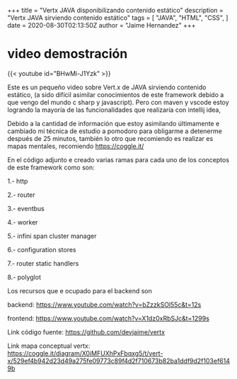 +++
title = "Vertx JAVA disponibilizando contenido estático"
description = "Vertx JAVA sirviendo contenido estático"
tags = [
    "JAVA",
    "HTML",
    "CSS",
]
date = 2020-08-30T02:13:50Z
author = "Jaime Hernandez"
+++

# video demostración
{{< youtube id="BHwMi-J1Yzk" >}} 

Este es un pequeño video sobre Vert.x de JAVA sirviendo contenido estático, (a sido difícil asimilar conocimientos de este framework debido a que vengo del mundo c sharp y javascript). Pero con maven y vscode  estoy logrando la mayoría de las funcionalidades que realizaría con intellij idea, 

Debido a la cantidad de información que estoy asimilando últimamente e cambiado mi técnica de estudio a pomodoro para obligarme a detenerme después de 25 minutos, también lo otro que recomiendo es realizar es mapas mentales, recomiendo https://coggle.it/ 

En el código adjunto e creado varias ramas para cada uno de los conceptos de este framework como son:

1.- http

2.- router

3.- eventbus

4.- worker

5.- infini span cluster manager

6.- configuration stores

7.- router static handlers 

8.- polyglot 



Los recursos que e ocupado para el backend son

backend: https://www.youtube.com/watch?v=bZzzkSOl55c&t=12s

frontend: https://www.youtube.com/watch?v=X1dz0xRbSJc&t=1299s



Link código fuente: https://github.com/devjaime/vertx

Link mapa conceptual vertx: https://coggle.it/diagram/X0iMFUXhPxFbqxg5/t/vert-x/529ef4b942d23d49a275fe09773c89f4d2f710673b82ba1ddf9d2f103ef6149b 